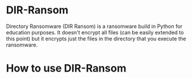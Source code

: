 # DIR-Ransom
 Directory Ransomware (DIR Ransom) is a ransomware build in Python for education purposes. It doesn't encrypt all files (can be easily extended to this point) but it encrypts just the files in the directory that you execute the ransomware.
# How to use DIR-Ransom

